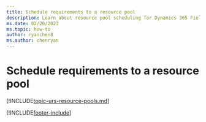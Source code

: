 ```yaml
---
title: Schedule requirements to a resource pool
description: Learn about resource pool scheduling for Dynamics 365 Field Service.
ms.date: 02/20/2023
ms.topic: how-to
author: ryanchen8
ms.author: chenryan
---
```


# Schedule requirements to a resource pool

[!INCLUDE[topic-urs-resource-pools.md](../shared/urs/resource-pools.md)]

[!INCLUDE[footer-include](../includes/footer-banner.md)]
